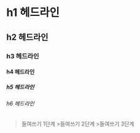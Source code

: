 # h1 헤드라인
## h2 헤드라인
### h3 헤드라인
#### h4 헤드라인
##### h5 헤드라인
###### h6 헤드라인

  >들여쓰기 1단계
    >들여쓰기 2단계
      >들여쓰기 3단계
